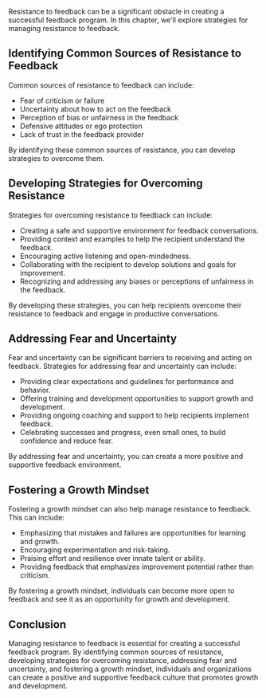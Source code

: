 
Resistance to feedback can be a significant obstacle in creating a successful feedback program. In this chapter, we'll explore strategies for managing resistance to feedback.

Identifying Common Sources of Resistance to Feedback
----------------------------------------------------

Common sources of resistance to feedback can include:

* Fear of criticism or failure
* Uncertainty about how to act on the feedback
* Perception of bias or unfairness in the feedback
* Defensive attitudes or ego protection
* Lack of trust in the feedback provider

By identifying these common sources of resistance, you can develop strategies to overcome them.

Developing Strategies for Overcoming Resistance
-----------------------------------------------

Strategies for overcoming resistance to feedback can include:

* Creating a safe and supportive environment for feedback conversations.
* Providing context and examples to help the recipient understand the feedback.
* Encouraging active listening and open-mindedness.
* Collaborating with the recipient to develop solutions and goals for improvement.
* Recognizing and addressing any biases or perceptions of unfairness in the feedback.

By developing these strategies, you can help recipients overcome their resistance to feedback and engage in productive conversations.

Addressing Fear and Uncertainty
-------------------------------

Fear and uncertainty can be significant barriers to receiving and acting on feedback. Strategies for addressing fear and uncertainty can include:

* Providing clear expectations and guidelines for performance and behavior.
* Offering training and development opportunities to support growth and development.
* Providing ongoing coaching and support to help recipients implement feedback.
* Celebrating successes and progress, even small ones, to build confidence and reduce fear.

By addressing fear and uncertainty, you can create a more positive and supportive feedback environment.

Fostering a Growth Mindset
--------------------------

Fostering a growth mindset can also help manage resistance to feedback. This can include:

* Emphasizing that mistakes and failures are opportunities for learning and growth.
* Encouraging experimentation and risk-taking.
* Praising effort and resilience over innate talent or ability.
* Providing feedback that emphasizes improvement potential rather than criticism.

By fostering a growth mindset, individuals can become more open to feedback and see it as an opportunity for growth and development.

Conclusion
----------

Managing resistance to feedback is essential for creating a successful feedback program. By identifying common sources of resistance, developing strategies for overcoming resistance, addressing fear and uncertainty, and fostering a growth mindset, individuals and organizations can create a positive and supportive feedback culture that promotes growth and development.
